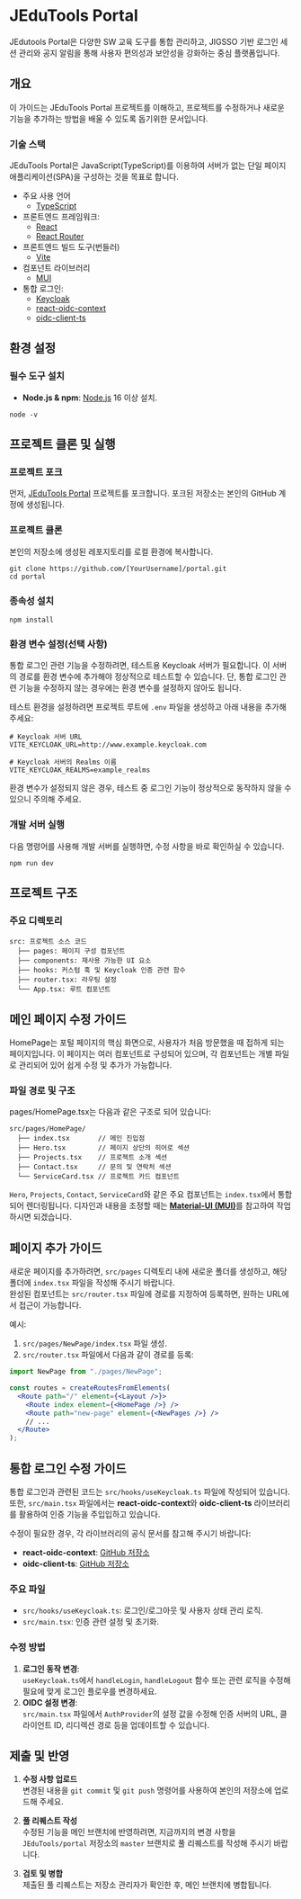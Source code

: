 # JEduTools Portal
JEdutools Portal은 다양한 SW 교육 도구를 통합 관리하고, JIGSSO 기반 로그인 세션 관리와 공지 알림을 통해 사용자 편의성과 보안성을 강화하는 중심 플랫폼입니다.

## 개요
이 가이드는 JEduTools Portal 프로젝트를 이해하고, 프로젝트를 수정하거나 새로운 기능을 추가하는 방법을 배울 수 있도록 돕기위한 문서입니다.

### 기술 스택

JEduTools Portal은 JavaScript(TypeScript)를 이용하여 서버가 없는 단일 페이지 애플리케이션(SPA)을 구성하는 것을 목표로 합니다.

- 주요 사용 언어
  - [TypeScript](https://www.typescriptlang.org/)
- 프론트엔드 프레임워크:
  - [React](https://react.dev/)
  - [React Router](https://reactrouter.com/)
- 프론트엔드 빌드 도구(번들러)
  - [Vite](https://vitejs.dev/)
- 컴포넌트 라이브러리
  - [MUI](https://mui.com/)
- 통합 로그인:
  - [Keycloak](https://www.keycloak.org/)
  - [react-oidc-context](https://github.com/authts/react-oidc-context)
  - [oidc-client-ts](https://github.com/authts/oidc-client-ts)

## 환경 설정

### 필수 도구 설치

- **Node.js & npm**: [Node.js](https://nodejs.org/ko/download/) 16 이상 설치.

```
node -v
```

## 프로젝트 클론 및 실행

### 프로젝트 포크

먼저, [JEduTools Portal](https://github.com/JBNU-JEduTools/portal) 프로젝트를 포크합니다. 포크된 저장소는 본인의 GitHub 계정에 생성됩니다.

### 프로젝트 클론

본인의 저장소에 생성된 레포지토리를 로컬 환경에 복사합니다.

```
git clone https://github.com/[YourUsername]/portal.git
cd portal
```

### 종속성 설치

```
npm install
```

### 환경 변수 설정(선택 사항)

통합 로그인 관련 기능을 수정하려면, 테스트용 Keycloak 서버가 필요합니다. 이 서버의 경로를 환경 변수에 추가해야 정상적으로 테스트할 수 있습니다. 단, 통합 로그인 관련 기능을 수정하지 않는 경우에는 환경 변수를 설정하지 않아도 됩니다.

테스트 환경을 설정하려면 프로젝트 루트에 `.env` 파일을 생성하고 아래 내용을 추가해 주세요:
```env
# Keycloak 서버 URL
VITE_KEYCLOAK_URL=http://www.example.keycloak.com 

# Keycloak 서버의 Realms 이름
VITE_KEYCLOAK_REALMS=example_realms
```
환경 변수가 설정되지 않은 경우, 테스트 중 로그인 기능이 정상적으로 동작하지 않을 수 있으니 주의해 주세요.

### 개발 서버 실행

다음 명령어를 사용해 개발 서버를 실행하면, 수정 사항을 바로 확인하실 수 있습니다.

```
npm run dev
```

## 프로젝트 구조

### 주요 디렉토리

```
src: 프로젝트 소스 코드
  ├── pages: 페이지 구성 컴포넌트
  ├── components: 재사용 가능한 UI 요소
  ├── hooks: 커스텀 훅 및 Keycloak 인증 관련 함수
  ├── router.tsx: 라우팅 설정
  └── App.tsx: 루트 컴포넌트
```

## 메인 페이지 수정 가이드

HomePage는 포털 페이지의 핵심 화면으로, 사용자가 처음 방문했을 때 접하게 되는 페이지입니다. 이 페이지는 여러 컴포넌트로 구성되어 있으며, 각 컴포넌트는 개별 파일로 관리되어 있어 쉽게 수정 및 추가가 가능합니다.

### 파일 경로 및 구조

pages/HomePage.tsx는 다음과 같은 구조로 되어 있습니다:

```
src/pages/HomePage/
  ├── index.tsx       // 메인 진입점
  ├── Hero.tsx        // 페이지 상단의 히어로 섹션
  ├── Projects.tsx    // 프로젝트 소개 섹션
  ├── Contact.tsx     // 문의 및 연락처 섹션
  └── ServiceCard.tsx // 프로젝트 카드 컴포넌트
```

`Hero`, `Projects`, `Contact`, `ServiceCard`와 같은 주요 컴포넌트는 `index.tsx`에서 통합되어 렌더링됩니다. 디자인과 내용을 조정할 때는 [**Material-UI (MUI)**](https://mui.com/material-ui/getting-started/)를 참고하여 작업하시면 되겠습니다.

## 페이지 추가 가이드

새로운 페이지를 추가하려면, `src/pages` 디렉토리 내에 새로운 폴더를 생성하고, 해당 폴더에 `index.tsx` 파일을 작성해 주시기 바랍니다.  
완성된 컴포넌트는 `src/router.tsx` 파일에 경로를 지정하여 등록하면, 원하는 URL에서 접근이 가능합니다.

예시:

1. `src/pages/NewPage/index.tsx` 파일 생성.
2. `src/router.tsx` 파일에서 다음과 같이 경로를 등록:

```jsx
import NewPage from "./pages/NewPage";

const routes = createRoutesFromElements(
  <Route path="/" element={<Layout />}>
    <Route index element={<HomePage />} />
    <Route path="new-page" element={<NewPages />} />
    // ...
  </Route>
);
```

## 통합 로그인 수정 가이드

통합 로그인과 관련된 코드는 `src/hooks/useKeycloak.ts` 파일에 작성되어 있습니다.  
또한, `src/main.tsx` 파일에서는 **react-oidc-context**와 **oidc-client-ts** 라이브러리를 활용하여 인증 기능을 주입입하고 있습니다.

수정이 필요한 경우, 각 라이브러리의 공식 문서를 참고해 주시기 바랍니다:

- **react-oidc-context**: [GitHub 저장소](https://github.com/authts/react-oidc-context)
- **oidc-client-ts**: [GitHub 저장소](https://github.com/authts/oidc-client-ts)

### 주요 파일

- `src/hooks/useKeycloak.ts`: 로그인/로그아웃 및 사용자 상태 관리 로직.
- `src/main.tsx`: 인증 관련 설정 및 초기화.

### 수정 방법

1. **로그인 동작 변경**:  
   `useKeycloak.ts`에서 `handleLogin`, `handleLogout` 함수 또는 관련 로직을 수정해 필요에 맞게 로그인 플로우를 변경하세요.
2. **OIDC 설정 변경**:  
   `src/main.tsx` 파일에서 `AuthProvider`의 설정 값을 수정해 인증 서버의 URL, 클라이언트 ID, 리디렉션 경로 등을 업데이트할 수 있습니다.

## 제출 및 반영

1. **수정 사항 업로드**  
   변경된 내용을 `git commit` 및 `git push` 명령어를 사용하여 본인의 저장소에 업로드해 주세요.

2. **풀 리퀘스트 작성**  
   수정된 기능을 메인 브랜치에 반영하려면, 지금까지의 변경 사항을 `JEduTools/portal` 저장소의 `master` 브랜치로 풀 리퀘스트를 작성해 주시기 바랍니다.

3. **검토 및 병합**  
   제출된 풀 리퀘스트는 저장소 관리자가 확인한 후, 메인 브랜치에 병합됩니다.
